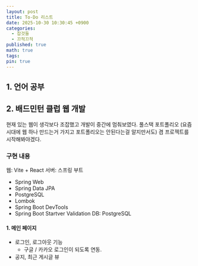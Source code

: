 ```yaml
---
layout: post
title: To-Do 리스트
date: 2025-10-30 10:30:45 +0900
categories:
  - 잡것들
  - 끄적끄적
published: true
math: true
tags:
pin: true
---
```

## 1. 언어 공부
## 2. 배드민턴 클럽 웹 개발
현재 있는 웹이 생각보다 조잡했고 개발이 중간에 멈춰보였다. 풀스택 포트폴리오 (요즘 시대에 웹 하나 만드는거 가지고 포트폴리오는 안된다는걸 알지만서도) 겸 프로젝트를 시작해봐야겠다.

### 구현 내용

웹: Vite + React
서버: 스프링 부트
- Spring Web
- Spring Data JPA
- PostgreSQL
- Lombok
- Spring Boot DevTools
- Spring Boot Startver Validation
DB: PostgreSQL
#### 1. 메인 페이지
- 로그인, 로그아웃 기능
	- 구글 / 카카오 로그인이 되도록 연동. 
- 공지, 최근 게시글 뷰
